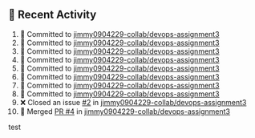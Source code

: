 ## 📌 Recent Activity
<!--START_SECTION:activity-->
1. 📝 Committed to [jimmy0904229-collab/devops-assignment3](https://github.com/jimmy0904229-collab/devops-assignment3/commit/a29f5b634e879c4480d3b7f681dbdb8b726c52ed)
2. 📝 Committed to [jimmy0904229-collab/devops-assignment3](https://github.com/jimmy0904229-collab/devops-assignment3/commit/7a5eb193e24ee477d666046aaf7865622f43b08e)
3. 📝 Committed to [jimmy0904229-collab/devops-assignment3](https://github.com/jimmy0904229-collab/devops-assignment3/commit/df3e490c58af06cf9c2b03c2fb632431c3cf5a19)
4. 📝 Committed to [jimmy0904229-collab/devops-assignment3](https://github.com/jimmy0904229-collab/devops-assignment3/commit/4a2fca6153988b31245b9d0c6f6876e2a951f8a6)
5. 📝 Committed to [jimmy0904229-collab/devops-assignment3](https://github.com/jimmy0904229-collab/devops-assignment3/commit/f454d496dcbbce58266e3ae1aacb2aa51d481b69)
6. 📝 Committed to [jimmy0904229-collab/devops-assignment3](https://github.com/jimmy0904229-collab/devops-assignment3/commit/b14a0abc619c9347f919c184df869afad4975d67)
7. 📝 Committed to [jimmy0904229-collab/devops-assignment3](https://github.com/jimmy0904229-collab/devops-assignment3/commit/762f0536933059d11e6ac6d99ace4bd9cbb5e548)
8. 📝 Committed to [jimmy0904229-collab/devops-assignment3](https://github.com/jimmy0904229-collab/devops-assignment3/commit/f3b3859e3c6dba8fc98f18bb94e3521724309549)
9. ❌ Closed an issue [#2](https://github.com/jimmy0904229-collab/devops-assignment3/issues/2) in [jimmy0904229-collab/devops-assignment3](https://github.com/jimmy0904229-collab/devops-assignment3)
10. 🔀 Merged [PR #4](https://github.com/jimmy0904229-collab/devops-assignment3/pull/4) in [jimmy0904229-collab/devops-assignment3](https://github.com/jimmy0904229-collab/devops-assignment3)
<!--END_SECTION:activity-->
test
